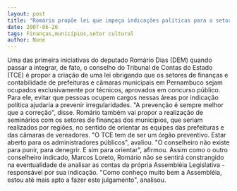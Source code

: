 ```yaml
---
layout: post
title: "Romário propõe lei que impeça indicações políticas para o setor de finanças dos municípios"
date: 2007-06-26
tags: Finanças,municípios,setor cultural
author: None
---
```

Uma das primeira iniciativas do deputado Rom&aacute;rio Dias (DEM) quando passar a integrar, de fato, o conselho do Tribunal de Contas do Estado (TCE) &eacute; propor a cria&ccedil;&atilde;o de uma lei obrigando que os setores de finan&ccedil;as e contabilidade de prefeituras e c&acirc;maras municipais em Pernambuco sejam ocupados exclusivamente por t&eacute;cnicos, aprovados em concurso p&uacute;blico.
Para ele, evitar que pessoas ocupem cargos nessas &aacute;reas por indica&ccedil;&atilde;o pol&iacute;tica ajudaria a prevenir irregularidades. &quot;A preven&ccedil;&atilde;o &eacute; sempre melhor que a corre&ccedil;&atilde;o&quot;, disse. 
Rom&aacute;rio tamb&eacute;m vai propor a realiza&ccedil;&atilde;o de semin&aacute;rios com os setores de finan&ccedil;as dos munic&iacute;pios, que seriam realizados por regi&otilde;es, no sentido de orientar as equipes das prefeituras e das c&acirc;maras de vereadores. 
&quot;O TCE tem de ser um &oacute;rg&atilde;o preventivo. Estar aberto para os administradores p&uacute;blicos&quot;, avaliou. &quot;O conselheiro n&atilde;o existe para punir, para denegrir. E sim para orientar&quot;, afirmou.
Assim como o outro conselheiro indicado, Marcos Loreto, Rom&aacute;rio n&atilde;o se sentir&aacute; constrangido na eventualidade de analisar as contas da pr&oacute;pria Assembl&eacute;ia Legislativa - respons&aacute;vel por sua indica&ccedil;&atilde;o.
&quot;Como conhe&ccedil;o muito bem a Assembl&eacute;ia, estou at&eacute; mais apto a fazer este julgamento&quot;, analisou. 